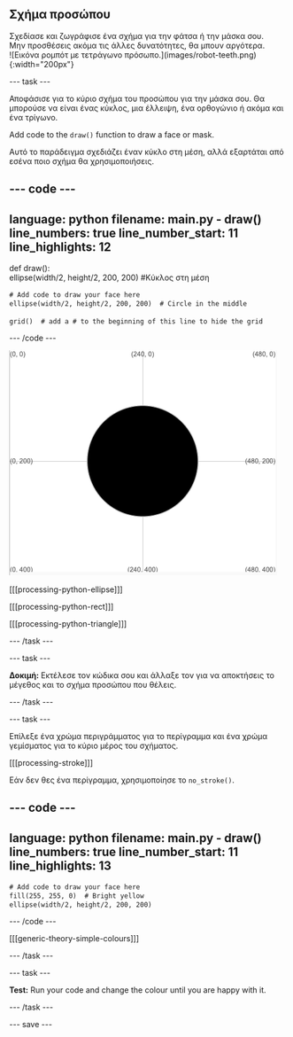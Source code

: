 ## Σχήμα προσώπου

<div style="display: flex; flex-wrap: wrap">
<div style="flex-basis: 200px; flex-grow: 1; margin-right: 15px;">
Σχεδίασε και ζωγράφισε ένα σχήμα για την φάτσα ή την μάσκα σου. Μην προσθέσεις ακόμα τις άλλες δυνατότητες, θα μπουν αργότερα.
</div>
<div>
![Εικόνα ρομπότ με τετράγωνο πρόσωπο.](images/robot-teeth.png){:width="200px"}
</div>
</div>

--- task ---

Αποφάσισε για το κύριο σχήμα του προσώπου για την μάσκα σου. Θα μπορούσε να είναι ένας κύκλος, μια έλλειψη, ένα ορθογώνιο ή ακόμα και ένα τρίγωνο.

Add code to the `draw()` function to draw a face or mask.

Αυτό το παράδειγμα σχεδιάζει έναν κύκλο στη μέση, αλλά εξαρτάται από εσένα ποιο σχήμα θα χρησιμοποιήσεις.

--- code ---
---
language: python filename: main.py - draw() line_numbers: true line_number_start: 11
line_highlights: 12
---

def draw():   
ellipse(width/2, height/2, 200, 200) #Κύκλος στη μέση

    # Add code to draw your face here
    ellipse(width/2, height/2, 200, 200)  # Circle in the middle
    
    grid()  # add a # to the beginning of this line to hide the grid

--- /code ---

![Η περιοχή εξόδου δείχνει έναν μαύρο κύκλο στη μέση του πλέγματος.](images/black-circle.png)

[[[processing-python-ellipse]]]


[[[processing-python-rect]]]


[[[processing-python-triangle]]]

--- /task ---

--- task ---

**Δοκιμή:** Εκτέλεσε τον κώδικα σου και άλλαξε τον για να αποκτήσεις το μέγεθος και το σχήμα προσώπου που θέλεις.

--- /task ---

--- task ---

Επίλεξε ένα χρώμα περιγράμματος για το περίγραμμα και ένα χρώμα γεμίσματος για το κύριο μέρος του σχήματος.

[[[processing-stroke]]]

Εάν δεν θες ένα περίγραμμα, χρησιμοποίησε το `no_stroke()`.

--- code ---
---
language: python filename: main.py - draw() line_numbers: true line_number_start: 11
line_highlights: 13
---

    # Add code to draw your face here
    fill(255, 255, 0)  # Bright yellow
    ellipse(width/2, height/2, 200, 200)

--- /code ---

[[[generic-theory-simple-colours]]]

--- /task ---

--- task ---

**Test:** Run your code and change the colour until you are happy with it.

--- /task ---

--- save ---
